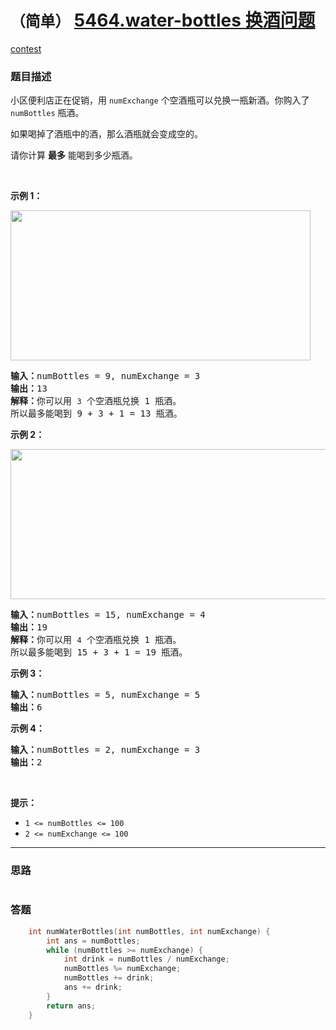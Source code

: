 # `（简单）` [5464.water-bottles 换酒问题](https://leetcode-cn.com/problems/water-bottles/)

[contest](https://leetcode-cn.com/contest/weekly-contest-198/problems/water-bottles/)

### 题目描述
<p>小区便利店正在促销，用 <code>numExchange</code> 个空酒瓶可以兑换一瓶新酒。你购入了 <code>numBottles</code> 瓶酒。</p>

<p>如果喝掉了酒瓶中的酒，那么酒瓶就会变成空的。</p>

<p>请你计算 <strong>最多</strong> 能喝到多少瓶酒。</p>

<p>&nbsp;</p>

<p><strong>示例 1：</strong></p>

<p><strong><img style="height: 240px; width: 480px;" src="https://assets.leetcode-cn.com/aliyun-lc-upload/uploads/2020/07/19/sample_1_1875.png" alt=""></strong></p>

<pre><strong>输入：</strong>numBottles = 9, numExchange = 3
<strong>输出：</strong>13
<strong>解释：</strong>你可以用 <code>3</code> 个空酒瓶兑换 1 瓶酒。
所以最多能喝到 9 + 3 + 1 = 13 瓶酒。
</pre>

<p><strong>示例 2：</strong></p>

<p><img style="height: 240px; width: 790px;" src="https://assets.leetcode-cn.com/aliyun-lc-upload/uploads/2020/07/19/sample_2_1875.png" alt=""></p>

<pre><strong>输入：</strong>numBottles = 15, numExchange = 4
<strong>输出：</strong>19
<strong>解释：</strong>你可以用 <code>4</code> 个空酒瓶兑换 1 瓶酒。
所以最多能喝到 15 + 3 + 1 = 19 瓶酒。
</pre>

<p><strong>示例 3：</strong></p>

<pre><strong>输入：</strong>numBottles = 5, numExchange = 5
<strong>输出：</strong>6
</pre>

<p><strong>示例 4：</strong></p>

<pre><strong>输入：</strong>numBottles = 2, numExchange = 3
<strong>输出：</strong>2
</pre>

<p>&nbsp;</p>

<p><strong>提示：</strong></p>

<ul>
	<li><code>1 <=&nbsp;numBottles <= 100</code></li>
	<li><code>2 <=&nbsp;numExchange <= 100</code></li>
</ul>


---
### 思路
```
```



### 答题
``` C++
    int numWaterBottles(int numBottles, int numExchange) {
        int ans = numBottles;
        while (numBottles >= numExchange) {
            int drink = numBottles / numExchange;
            numBottles %= numExchange;
            numBottles += drink;
            ans += drink;
        }
        return ans;
    }
```




